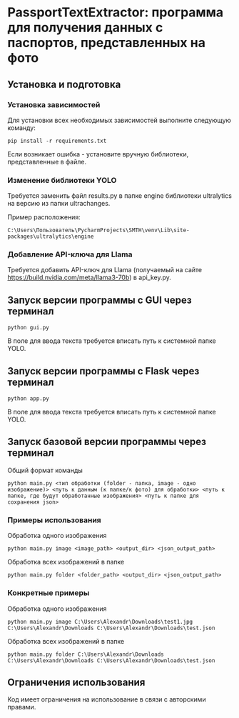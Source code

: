 # **PassportTextExtractor: программа для получения данных с паспортов, представленных на фото**

## **Установка и подготовка**

### **Установка зависимостей**

Для установки всех необходимых зависимостей выполните следующую команду:

```
pip install -r requirements.txt
```

Если возникает ошибка - установите вручную библиотеки, представленные в файле.

### **Изменение библиотеки YOLO**

Требуется заменить файл results.py в папке engine библиотеки ultralytics на версию из папки ultrachanges.

Пример расположения:

```
C:\Users\Пользователь\PycharmProjects\SMTH\venv\Lib\site-packages\ultralytics\engine
```

### **Добавление API-ключа для Llama**

Требуется добавить API-ключ для Llama (получаемый на сайте https://build.nvidia.com/meta/llama3-70b) в api_key.py.

## **Запуск версии программы с GUI через терминал**

```
python gui.py
```
В поле для ввода текста требуется вписать путь к системной папке YOLO.

## **Запуск версии программы с Flask через терминал**

```
python app.py
```
В поле для ввода текста требуется вписать путь к системной папке YOLO.

## **Запуск базовой версии программы через терминал**

Общий формат команды

```
python main.py <тип обработки (folder - папка, image - одно изображение)> <путь к данным (к папке/к фото) для обработки> <путь к папке, где будут обработанные изображения> <путь к папке для сохранения json>
```

### **Примеры использования**

Обработка одного изображения

```
python main.py image <image_path> <output_dir> <json_output_path>
```

Обработка всех изображений в папке

```
python main.py folder <folder_path> <output_dir> <json_output_path>
```

### **Конкретные примеры**

Обработка одного изображения

```
python main.py image C:\Users\Alexandr\Downloads\test1.jpg C:\Users\Alexandr\Downloads C:\Users\Alexandr\Downloads\test.json
```

Обработка всех изображений в папке

```
python main.py folder C:\Users\Alexandr\Downloads C:\Users\Alexandr\Downloads C:\Users\Alexandr\Downloads\test.json
```

## **Ограничения использования**

Код имеет ограничения на использование в связи с авторскими правами.

